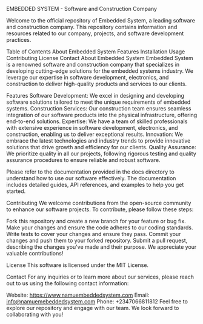 EMBEDDED SYSTEM - Software and Construction Company


Welcome to the official repository of Embedded System, a leading software and construction company. This repository contains information and resources related to our company, projects, and software development practices.

Table of Contents
About Embedded System
Features
Installation
Usage
Contributing
License
Contact
About Embedded System
Embedded System is a renowned software and construction company that specializes in developing cutting-edge solutions for the embedded systems industry. We leverage our expertise in software development, electronics, and construction to deliver high-quality products and services to our clients.

Features
Software Development: We excel in designing and developing software solutions tailored to meet the unique requirements of embedded systems.
Construction Services: Our construction team ensures seamless integration of our software products into the physical infrastructure, offering end-to-end solutions.
Expertise: We have a team of skilled professionals with extensive experience in software development, electronics, and construction, enabling us to deliver exceptional results.
Innovation: We embrace the latest technologies and industry trends to provide innovative solutions that drive growth and efficiency for our clients.
Quality Assurance: We prioritize quality in all our projects, following rigorous testing and quality assurance procedures to ensure reliable and robust software.

Please refer to the documentation provided in the docs directory to understand how to use our software effectively. The documentation includes detailed guides, API references, and examples to help you get started.

Contributing
We welcome contributions from the open-source community to enhance our software projects. To contribute, please follow these steps:

Fork this repository and create a new branch for your feature or bug fix.
Make your changes and ensure the code adheres to our coding standards.
Write tests to cover your changes and ensure they pass.
Commit your changes and push them to your forked repository.
Submit a pull request, describing the changes you've made and their purpose.
We appreciate your valuable contributions!

License
This software is licensed under the MIT License.

Contact
For any inquiries or to learn more about our services, please reach out to us using the following contact information:

Website: https://www.namuembeddedsystem.com
Email: info@namuemebeddedsystem.com
Phone: +2347066811812
Feel free to explore our repository and engage with our team. We look forward to collaborating with you!





